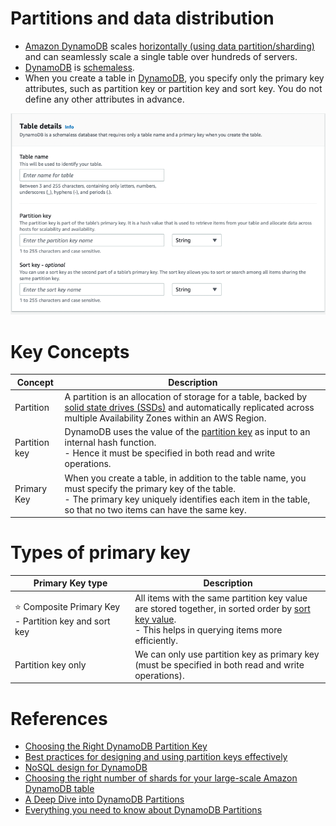 # Partitions and data distribution
- [Amazon DynamoDB](https://aws.amazon.com/blogs/database/choosing-the-right-dynamodb-partition-key/) scales [horizontally (using data partition/sharding)](https://github.com/Anshul619/HLD-System-Designs/blob/main/3_Databases/3_Scalability-Techniques/PartitioningSharding/Readme.md) and can seamlessly scale a single table over hundreds of servers.
- [DynamoDB](Readme.md) is [schemaless](https://aws.amazon.com/blogs/database/should-your-dynamodb-table-be-normalized-or-denormalized/).
- When you create a table in [DynamoDB](Readme.md), you specify only the primary key attributes, such as partition key or partition key and sort key. You do not define any other attributes in advance.

![](assests/dynamodb_partition_key_setup.png)

# Key Concepts

| Concept       | Description                                                                                                                                                                                                                             |
|---------------|-----------------------------------------------------------------------------------------------------------------------------------------------------------------------------------------------------------------------------------------|
| Partition     | A partition is an allocation of storage for a table, backed by [solid state drives (SSDs)](https://github.com/Anshul619/HLD-System-Designs/blob/main/11_FileStorages/StorageOptions.md) and automatically replicated across multiple Availability Zones within an AWS Region. |
| Partition key | DynamoDB uses the value of the [partition key](https://github.com/Anshul619/HLD-System-Designs/blob/main/3_Databases/3_Scalability-Techniques/PartitioningSharding/PartitionKey/Readme.md) as input to an internal hash function. <br/>- Hence it must be specified in both read and write operations.   |
| Primary Key   | When you create a table, in addition to the table name, you must specify the primary key of the table. <br/>- The primary key uniquely identifies each item in the table, so that no two items can have the same key.                   |

# Types of primary key

| Primary Key type                                          | Description                                                                                                                                                                                                                            |
|-----------------------------------------------------------|----------------------------------------------------------------------------------------------------------------------------------------------------------------------------------------------------------------------------------------|
| :star: Composite Primary Key - Partition key and sort key | All items with the same partition key value are stored together, in sorted order by [sort key value](https://github.com/Anshul619/HLD-System-Designs/blob/main/3_Databases/3_Scalability-Techniques/PartitioningSharding/PartitionKey/SortKey.md).<br/>- This helps in querying items more efficiently. |
| Partition key only                                        | We can only use partition key as primary key (must be specified in both read and write operations).                                                                                                                                    |

# References
- [Choosing the Right DynamoDB Partition Key](https://aws.amazon.com/blogs/database/choosing-the-right-dynamodb-partition-key/)
- [Best practices for designing and using partition keys effectively](https://docs.aws.amazon.com/amazondynamodb/latest/developerguide/bp-partition-key-design.html#bp-partition-key-partitions-adaptive)
- [NoSQL design for DynamoDB](https://docs.aws.amazon.com/amazondynamodb/latest/developerguide/bp-general-nosql-design.html)
- [Choosing the right number of shards for your large-scale Amazon DynamoDB table](https://aws.amazon.com/blogs/database/choosing-the-right-number-of-shards-for-your-large-scale-amazon-dynamodb-table/)
- [A Deep Dive into DynamoDB Partitions](https://shinesolutions.com/2016/06/27/a-deep-dive-into-dynamodb-partitions/)
- [Everything you need to know about DynamoDB Partitions](https://www.alexdebrie.com/posts/dynamodb-partitions/)